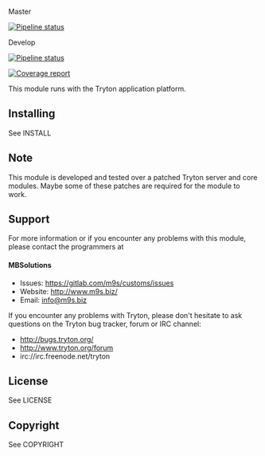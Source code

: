 Master

[![Pipeline status](https://gitlab.com/m9s/customs/badges/master/pipeline.svg)](https://gitlab.com/m9s/customs/commits/master)

Develop

[![Pipeline status](https://gitlab.com/m9s/customs/badges/develop/pipeline.svg)](https://gitlab.com/m9s/customs/commits/develop)

[![Coverage report](https://gitlab.com/m9s/customs/badges/develop/coverage.svg)](http://m9s.gitlab.io/customs)



This module runs with the Tryton application platform.

Installing
----------

See INSTALL

Note
----

This module is developed and tested over a patched Tryton server and
core modules. Maybe some of these patches are required for the module to work.

Support
-------

For more information or if you encounter any problems with this module,
please contact the programmers at

#### MBSolutions

   * Issues:   https://gitlab.com/m9s/customs/issues
   * Website:  http://www.m9s.biz/
   * Email:    info@m9s.biz

If you encounter any problems with Tryton, please don't hesitate to ask
questions on the Tryton bug tracker, forum or IRC channel:

   * http://bugs.tryton.org/
   * http://www.tryton.org/forum
   * irc://irc.freenode.net/tryton

License
-------

See LICENSE

Copyright
---------

See COPYRIGHT

